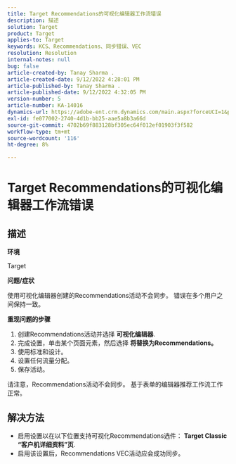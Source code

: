 ```yaml
---
title: Target Recommendations的可视化编辑器工作流错误
description: 描述
solution: Target
product: Target
applies-to: Target
keywords: KCS、Recommendations、同步错误、VEC
resolution: Resolution
internal-notes: null
bug: false
article-created-by: Tanay Sharma .
article-created-date: 9/12/2022 4:28:01 PM
article-published-by: Tanay Sharma .
article-published-date: 9/12/2022 4:32:05 PM
version-number: 5
article-number: KA-14016
dynamics-url: https://adobe-ent.crm.dynamics.com/main.aspx?forceUCI=1&pagetype=entityrecord&etn=knowledgearticle&id=4bbfbbd8-b732-ed11-9db1-002248086735
exl-id: fe077002-2740-4d1b-bb25-aae5a8b3a66d
source-git-commit: 4702b69f883128bf305ec64f012ef01903f3f582
workflow-type: tm+mt
source-wordcount: '116'
ht-degree: 8%

---
```


# Target Recommendations的可视化编辑器工作流错误

## 描述


<b>环境</b>

Target



<b>问题/症状</b>

使用可视化编辑器创建的Recommendations活动不会同步。 错误在多个用户之间保持一致。

<b>重现问题的步骤</b>

1. 创建Recommendations活动并选择 <b>可视化编辑器</b>.
2. 完成设置，单击某个页面元素，然后选择 <b>将替换为Recommendations。</b>
3. 使用标准和设计。
4. 设置任何流量分配。
5. 保存活动。




请注意，Recommendations活动不会同步。 基于表单的编辑器推荐工作流工作正常。


## 解决方法


- 启用设置以在以下位置支持可视化Recommendations选件： <b>Target Classic </b> <b>“客户机详细资料”页</b>.
- 启用该设置后，Recommendations VEC活动应会成功同步。
